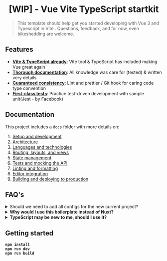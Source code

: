 <h1 align="center">[WIP] - Vue Vite TypeScript startkit</h1>

> This template should help get you started developing with Vue 3 and Typescript in Vite.. Questions, feedback, and for now, even bikeshedding are welcome.

## Features

- [**Vite & TypeScript already**](#documentation): Vite tool & TypeScript has included making Vue great again
- [**Thorough documentation**](#documentation): All knowledge was care for (tested) & written very details
- [**Guaranteed consistency**](docs/linting.md): Lint and prettier / Git hook for caring code type convention
- [**First-class tests**](docs/tests.md): Practice test-driven development with sample unit(Jest - by Facebook)

## Documentation

This project includes a `docs` folder with more details on:

1.  [Setup and development](docs/development.md)
2.  [Architecture](docs/architecture.md)
3.  [Languages and technologies](docs/tech.md)
4.  [Routing, layouts, and views](docs/routing.md)
5.  [State management](docs/state.md)
6.  [Tests and mocking the API](docs/tests.md)
7.  [Linting and formatting](docs/linting.md)
8.  [Editor integration](docs/editors.md)
9.  [Building and deploying to production](docs/production.md)

## FAQ's

<details>
<summary>Should we need to add all configs for the new current project?</summary><br><b>

> No, you can choose one or maybe several of the richest features for your project. <br> This template it's just like the normal project.

</details>

<details>
<summary>Why would I use this boilerplate instead of Nuxt?</summary><br><b>

> It uses Vue 3, Vite tool, and rich new features, this project can be another choice.

</details>

<details>
<summary>TypeScript may be new to me, should I use it?</summary><br><b>

> Trending it's important for the developer world, if you don't follow that, you can be defeated.

</details>

## Getting started

```
npm install
npm run dev
npm run build
```
